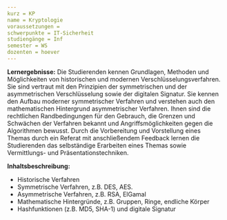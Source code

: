 ```yaml
---
kurz = KP  
name = Kryptologie  
voraussetzungen =  
schwerpunkte = IT-Sicherheit  
studiengänge = Inf  
semester = WS  
dozenten = hoever  
---
```

**Lernergebnisse:**
Die Studierenden kennen Grundlagen, Methoden und Möglichkeiten von historischen und modernen Verschlüsselungsverfahren. Sie sind vertraut mit den Prinzipien der symmetrischen und der asymmetrischen Verschlüsselung sowie der digitalen Signatur. Sie kennen den Aufbau moderner symmetrischer Verfahren und verstehen auch den mathematischen Hintergrund asymmetrischer Verfahren. Ihnen sind die rechtlichen Randbedingungen für den Gebrauch, die Grenzen und Schwächen der Verfahren bekannt und Angriffsmöglichkeiten gegen die Algorithmen bewusst.
Durch die Vorbereitung und Vorstellung eines Themas durch ein Referat mit anschließendem Feedback lernen die Studierenden das selbständige Erarbeiten eines Themas sowie Vermittlungs- und Präsentationstechniken.

**Inhaltsbeschreibung:**
* Historische Verfahren
* Symmetrische Verfahren, z.B. DES, AES.
* Asymmetrische Verfahren, z.B. RSA, ElGamal
* Mathematische Hintergründe, z.B. Gruppen, Ringe, endliche Körper
* Hashfunktionen (z.B. MD5, SHA-1) und digitale Signatur